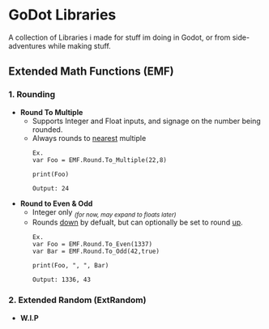 # GoDot Libraries
A collection of Libraries i made for stuff im doing in Godot, or from side-adventures while making stuff.

## Extended Math Functions (EMF)
### 1. Rounding
- **Round To Multiple**
  - Supports Integer and Float inputs, and signage on the number being rounded.
  - Always rounds to <ins>nearest</ins> multiple
      ```
      Ex.
      var Foo = EMF.Round.To_Multiple(22,8)
      
      print(Foo)
      
      Output: 24
      ```
- **Round to Even & Odd**
  - Integer only <sub>*(for now, may expand to floats later)*</sub>
  - Rounds <ins>down</ins> by defualt, but can optionally be set to round <ins>up</ins>.
    ```
    Ex.
    var Foo = EMF.Round.To_Even(1337)
    var Bar = EMF.Round.To_Odd(42,true)
    
    print(Foo, ", ", Bar)
    
    Output: 1336, 43
    ```
### 2. Extended Random (ExtRandom)
- **W.I.P**
